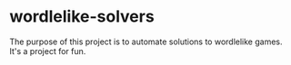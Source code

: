 # wordlelike-solvers
The purpose of this project is to automate solutions to wordlelike games. It's a project for fun.
